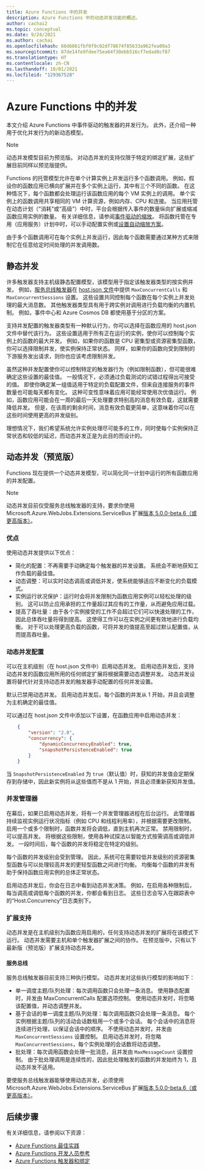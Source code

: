 ```yaml
---
title: Azure Functions 中的并发
description: Azure Functions 中的动态并发功能的概述。
author: cachai2
ms.topic: conceptual
ms.date: 9/24/2021
ms.author: cachai
ms.openlocfilehash: 60d6861fbf0f9c02df78674f85633a962fea09a3
ms.sourcegitcommit: 87de14fe9fdee75ea64f30ebb516cf7edad0cf87
ms.translationtype: HT
ms.contentlocale: zh-CN
ms.lasthandoff: 10/01/2021
ms.locfileid: "129367528"
---
```

# <a name="concurrency-in-azure-functions"></a>Azure Functions 中的并发

本文介绍 Azure Functions 中事件驱动的触发器的并发行为。 此外，还介绍一种用于优化并发行为的新动态模型。 

>[!NOTE]
>动态并发模型目前为预览版。 对动态并发的支持仅限于特定的绑定扩展，这些扩展目前同样以预览版提供。  

Functions 的托管模型允许在单个计算实例上并发运行多个函数调用。 例如，假设你的函数应用已横向扩展并在多个实例上运行，其中有三个不同的函数。 在这种情况下，每个函数都会处理运行该函数应用的每个 VM 实例上的调用。 单个实例上的函数调用共享相同的 VM 计算资源，例如内存、CPU 和连接。 当应用托管在动态计划（“消耗”或“高级”）中时，平台会根据传入事件的数量纵向扩展或缩减函数应用实例的数量。 有关详细信息，请参阅[事件驱动的缩放](./Event-Driven-Scaling.md)。 将函数托管在专用（应用服务）计划中时，可以手动配置实例或[设置自动缩放方案](dedicated-plan.md#scaling)。

由于多个函数调用可在每个实例上并发运行，因此每个函数需要通过某种方式来限制它在任意给定时间处理的并发调用数。

## <a name="static-concurrency"></a>静态并发

许多触发器支持主机级静态配置模型，该模型用于指定该触发器类型的按实例并发。 例如，[服务总线触发器](./functions-bindings-service-bus-trigger.md)在 [host.json 文件](functions-host-json.md)中提供 `MaxConcurrentCalls` 和 `MaxConcurrentSessions` 设置。 这些设置共同控制每个函数在每个实例上并发处理的最大消息数。 其他触发器类型具有用于跨实例对调用进行负载均衡的内置机制。 例如，事件中心和 Azure Cosmos DB 都使用基于分区的方案。 

支持并发配置的触发器类型有一种默认行为，你可以选择在函数应用的 host.json 文件中替代该行为。 这些设置适用于所有正在运行的实例，使你可以控制每个实例上的函数的最大并发。 例如，如果你的函数是 CPU 密集型或资源密集型函数，你可以选择限制并发，使实例保持正常状态。 同样，如果你的函数向受到限制的下游服务发出请求，则你也应该考虑限制并发。 

虽然这种并发配置使你可以控制特定的触发器行为（例如限制函数），但可能很难确定这些设置的最佳值。 一般情况下，必须通过负载测试的试错过程得出可接受的值。 即使你确定某一组值适用于特定的负载配置文件，但来自连接服务的事件数量也可能每天都有变化。 这种可变性意味着应用可能经常使用次优值运行。 例如，函数应用可能会在一周的最后一天处理要求特别高的消息有效负载，这就需要降低并发。 但是，在该周的剩余时间，消息有效负载更简单，这意味着你可以在这些时间使用更高的并发级别。 

理想情况下，我们希望系统允许实例处理尽可能多的工作，同时使每个实例保持正常状态和较低的延迟，而动态并发正是为此目的而设计的。

## <a name="dynamic-concurrency-preview"></a>动态并发（预览版）

Functions 现在提供一个动态并发模型，可以简化同一计划中运行的所有函数应用的并发配置。 

> [!NOTE]
> 动态并发目前仅受服务总线触发器的支持，要求你使用 Microsoft.Azure.WebJobs.Extensions.ServiceBus 扩展[版本 5.0.0-beta.6（或更高版本）](https://www.nuget.org/packages/Microsoft.Azure.WebJobs.Extensions.ServiceBus/5.0.0-beta.6)。

### <a name="benefits"></a>优点

使用动态并发提供以下优点： 

- 简化的配置：不再需要手动确定每个触发器的并发设置。 系统会不断地获知工作负载的最佳值。 
- 动态调整：可以实时动态调高或调低并发，使系统能够适应不断变化的负载模式。 
- 实例运行状况保护：运行时会将并发限制为函数应用实例可以轻松处理的级别。 这可以防止应用承担的工作量超过其应有的工作量，从而避免应用过载。 
- 提高了吞吐量：由于各个实例接受的工作不会超过它们可以快速处理的工作，因此总体吞吐量将得到提高。 这使得工作可以在实例之间更有效地进行负载均衡。 对于可以处理更高负载的函数，可将并发的值提高至超过默认配置值，从而提高吞吐量。

### <a name="dynamic-concurrency-configuration"></a>动态并发配置

可以在主机级别（在 host.json 文件中）启用动态并发。 启用动态并发后，支持动态并发的函数应用所用的任何绑定扩展将根据需要动态调整并发。 动态并发设置将替代针对支持动态并发的触发器手动配置的任何并发设置。 

默认已禁用动态并发。 启用动态并发后，每个函数的并发从 1 开始，并且会调整为主机确定的最佳值。

可以通过在 host.json 文件中添加以下设置，在函数应用中启用动态并发： 

```json
    { 
        "version": "2.0", 
        "concurrency": { 
            "dynamicConcurrencyEnabled": true, 
            "snapshotPersistenceEnabled": true 
        } 
    } 
```

 当 `SnapshotPersistenceEnabled` 为 `true`（默认值）时，获知的并发值会定期保存到存储中，因此新实例将从这些值而不是从 1 开始，并且必须重新获知并发值。 

### <a name="concurrency-manager"></a>并发管理器 

在幕后，如果已启用动态并发，将有一个并发管理器进程在后台运行。 此管理器持续监视实例运行状况指标（例如 CPU 和线程利用率），并根据需要更改限制。 启用一个或多个限制时，函数并发将会调低，直到主机再次正常。 禁用限制时，可以提高并发。 将根据这些限制，使用各种试探法以智能方式按需调高或调低并发。 一段时间后，每个函数的并发将稳定在特定的级别。 

每个函数的并发级别会受到管理。 因此，系统可在需要较低并发级别的资源密集型函数与可以处理较高并发的更轻型函数之间进行均衡。 均衡每个函数的并发有助于保持函数应用实例的总体正常状态。  

启用动态并发后，你会在日志中看到动态并发决策。 例如，在启用各种限制后，每当调高或调低每个函数的并发，你都会看到日志。 这些日志会写入在跟踪表中的“Host.Concurrency”日志类别下。 

### <a name="extension-support"></a>扩展支持 

动态并发是在主机级别为函数应用启用的，任何支持动态并发的扩展将在该模式下运行。 动态并发需要主机和单个触发器扩展之间的协作。 在预览版中，只有以下最新版（预览版）扩展支持动态并发。

#### <a name="service-bus"></a>服务总线 

服务总线触发器目前支持三种执行模型。 动态并发对这些执行模型的影响如下：
 
- 单一调度主题/队列处理：每次调用函数只会处理一条消息。 使用静态配置时，并发由 MaxConcurrentCalls 配置选项控制。 使用动态并发时，将忽略该配置值，并动态调整并发。 
- 基于会话的单一调度主题/队列处理：每次调用函数只会处理一条消息。 每个实例根据主题/队列的活动会话数租用一个或多个会话。 每个会话中的消息将连续进行处理，以保证会话中的顺序。 不使用动态并发时，并发由 `MaxConcurrentSessions` 设置控制。 启用动态并发时，将忽略 `MaxConcurrentSessions`，每个实例处理的会话数将动态调整。 
- 批处理：每次调用函数会处理一批消息，且并发由 `MaxMessageCount` 设置控制。 由于批处理调用是连续性的，因此批处理触发的函数的并发始终为 1，且动态并发不适用。 

要使服务总线触发器能够使用动态并发，必须使用 Microsoft.Azure.WebJobs.Extensions.ServiceBus 扩展[版本 5.0.0-beta.6（或更高版本）](https://www.nuget.org/packages/Microsoft.Azure.WebJobs.Extensions.ServiceBus/5.0.0-beta.6)。 

## <a name="next-steps"></a>后续步骤

有关详细信息，请参阅以下资源：

* [Azure Functions 最佳实践](functions-best-practices.md)
* [Azure Functions 开发人员参考](functions-reference.md)
* [Azure Functions 触发器和绑定](event-driven-scaling.md)